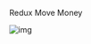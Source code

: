 Redux Move Money

![img](https://user-images.githubusercontent.com/52834318/135513475-5cf6559e-465d-4fe8-8aa1-1760b4a7cfba.png)
